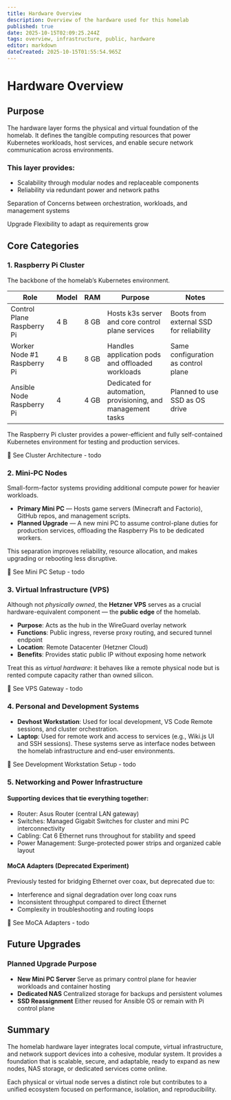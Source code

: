 ```yaml
---
title: Hardware Overview
description: Overview of the hardware used for this homelab
published: true
date: 2025-10-15T02:09:25.244Z
tags: overview, infrastructure, public, hardware
editor: markdown
dateCreated: 2025-10-15T01:55:54.965Z
---
```


# Hardware Overview
## Purpose

The hardware layer forms the physical and virtual foundation of the homelab.
It defines the tangible computing resources that power Kubernetes workloads, host services, and enable secure network communication across environments.

### This layer provides:
* Scalability through modular nodes and replaceable components
* Reliability via redundant power and network paths

Separation of Concerns between orchestration, workloads, and management systems

Upgrade Flexibility to adapt as requirements grow

## Core Categories
### 1. Raspberry Pi Cluster

The backbone of the homelab’s Kubernetes environment.

| Role | Model |	RAM |	Purpose |	Notes
|---|---|---|---|---|
| Control Plane	Raspberry Pi | 4 B |	8 GB |	Hosts k3s server and core control plane services| Boots from external SSD for reliability
| Worker Node #1	Raspberry Pi |4 B|	8 GB |Handles application pods and offloaded workloads |	Same configuration as control plane
|Ansible Node Raspberry Pi | 4 | 4 GB |	Dedicated for automation, provisioning, and management tasks |	Planned to use SSD as OS drive

The Raspberry Pi cluster provides a power-efficient and fully self-contained Kubernetes environment for testing and production services.

🔗 See Cluster Architecture - todo

### 2. Mini-PC Nodes
Small-form-factor systems providing additional compute power for heavier workloads.
* **Primary Mini PC** — Hosts game servers (Minecraft and Factorio), GitHub repos, and management scripts.
* **Planned Upgrade** — A new mini PC to assume control-plane duties for production services, offloading the Raspberry Pis to be dedicated workers.

This separation improves reliability, resource allocation, and makes upgrading or rebooting less disruptive.

🔗 See Mini PC Setup - todo

### 3. Virtual Infrastructure (VPS)

Although not *physically owned*, the **Hetzner VPS** serves as a crucial hardware-equivalent component — the **public edge** of the homelab.

* **Purpose**: Acts as the hub in the WireGuard overlay network
* **Functions**: Public ingress, reverse proxy routing, and secured tunnel endpoint
* **Location**: Remote Datacenter (Hetzner Cloud)
* **Benefits**: Provides static public IP without exposing home network

Treat this as *virtual hardware*: it behaves like a remote physical node but is rented compute capacity rather than owned silicon.

🔗 See VPS Gateway - todo

### 4. Personal and Development Systems
* **Devhost Workstation**: Used for local development, VS Code Remote sessions, and cluster orchestration.
* **Laptop**: Used for remote work and access to services (e.g., Wiki.js UI and SSH sessions).
These systems serve as interface nodes between the homelab infrastructure and end-user environments.

🔗 See Development Workstation Setup - todo

### 5. Networking and Power Infrastructure

#### Supporting devices that tie everything together:
* Router: Asus Router (central LAN gateway)
* Switches: Managed Gigabit Switches for cluster and mini PC interconnectivity
* Cabling: Cat 6 Ethernet runs throughout for stability and speed
* Power Management: Surge-protected power strips and organized cable layout

#### MoCA Adapters (Deprecated Experiment)
Previously tested for bridging Ethernet over coax, but deprecated due to:

* Interference and signal degradation over long coax runs
* Inconsistent throughput compared to direct Ethernet
* Complexity in troubleshooting and routing loops

🔗 See MoCA Adapters - todo 
## Future Upgrades
### Planned Upgrade	Purpose
* **New Mini PC Server**	Serve as primary control plane for heavier workloads and container hosting
* **Dedicated NAS**	Centralized storage for backups and persistent volumes
* **SSD Reassignment**	Either reused for Ansible OS or remain with Pi control plane

## Summary

The homelab hardware layer integrates local compute, virtual infrastructure, and network support devices into a cohesive, modular system.
It provides a foundation that is scalable, secure, and adaptable, ready to expand as new nodes, NAS storage, or dedicated services come online.

Each physical or virtual node serves a distinct role but contributes to a unified ecosystem focused on performance, isolation, and reproducibility.